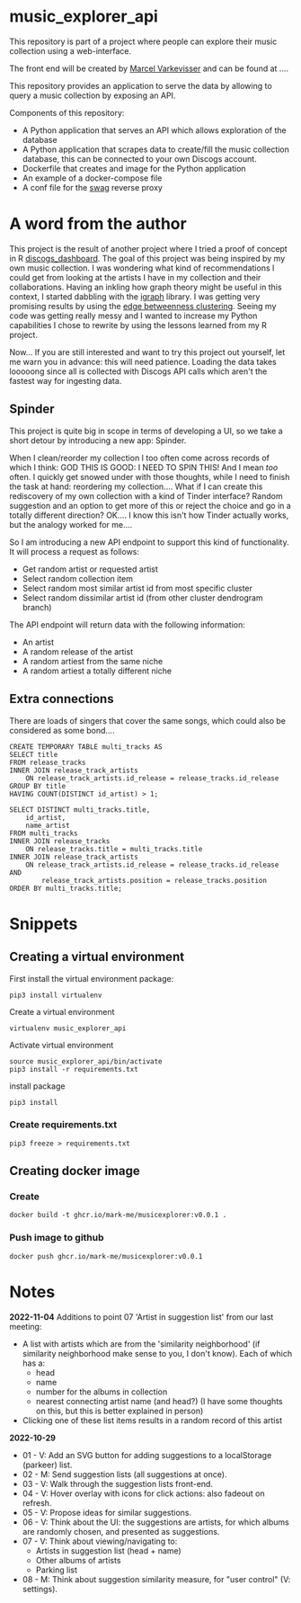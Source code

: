 # music_explorer_api

This repository is part of a project where people can explore their music collection using a web-interface.

The front end will be created by [Marcel Varkevisser](https://github.com/marcelvark) and can be found at ....

This repository provides an application to serve the data by allowing to query a music collection by exposing an API.

Components of this repository:
* A Python application that serves an API which allows exploration of the database
* A Python application that scrapes data to create/fill the music collection database, this can be connected to your own Discogs account.
* Dockerfile that creates and image for the Python application
* An example of a docker-compose file
* A conf file for the [swag](https://github.com/linuxserver/docker-swag) reverse proxy

# A word from the author

This project is the result of another project where I tried a proof of concept in R [discogs_dashboard](https://github.com/mark-me/discogs_dashboard). The goal of this project was being inspired by my own music collection. I was wondering what kind of recommendations I could get from looking at the artists I have in my collection and their collaborations. Having an inkling how graph theory might be useful in this context, I started dabbling with the [igraph](https://igraph.org/) library. I was getting very promising results by using the [edge betweenness clustering](https://igraph.org/r/html/latest/cluster_edge_betweenness.html). Seeing my code was getting really messy and I wanted to increase my Python capabilities I chose to rewrite by using the lessons learned from my R project.

Now... If you are still interested and want to try this project out yourself, let me warn you in advance: this will need patience. Loading the data takes looooong since all is collected with Discogs API calls which aren't the fastest way for ingesting data.

## Spinder

This project is quite big in scope in terms of developing a UI, so we take a short detour by introducing a new app: Spinder.

When I clean/reorder my collection I too often come across records of which I think: GOD THIS IS GOOD: I NEED TO SPIN THIS! And I mean _too_ often. I quickly get snowed under with those thoughts, while I need to finish the task at hand: reordering my collection.... What if I can create this rediscovery of my own collection with a kind of Tinder interface? Random suggestion and an option to get more of this or reject the choice and go in a totally different direction? OK.... I know this isn't how Tinder actually works, but the analogy worked for me....

So I am introducing a new API endpoint to support this kind of functionality. It will process a request as follows:
* Get random artist or requested artist
* Select random collection item
* Select random most similar artist id from most specific cluster
* Select random dissimilar artist id (from other cluster dendrogram branch)

The API endpoint will return data with the following information:
* An artist
* A random release of the artist
* A random artiest from the same niche
* A random artiest a totally different niche

## Extra connections

There are loads of singers that cover the same songs, which could also be considered as some bond....

```
CREATE TEMPORARY TABLE multi_tracks AS
SELECT title
FROM release_tracks
INNER JOIN release_track_artists
    ON release_track_artists.id_release = release_tracks.id_release
GROUP BY title
HAVING COUNT(DISTINCT id_artist) > 1;

SELECT DISTINCT multi_tracks.title,
    id_artist,
    name_artist
FROM multi_tracks
INNER JOIN release_tracks
    ON release_tracks.title = multi_tracks.title
INNER JOIN release_track_artists
    ON release_track_artists.id_release = release_tracks.id_release AND
        release_track_artists.position = release_tracks.position
ORDER BY multi_tracks.title;
```

# Snippets

## Creating a virtual environment

First install the virtual environment package:
```
pip3 install virtualenv
```
Create a virtual environment
```
virtualenv music_explorer_api
```

Activate virtual environment
```
source music_explorer_api/bin/activate
pip3 install -r requirements.txt
```

install package
```
pip3 install
```

### Create requirements.txt

```
pip3 freeze > requirements.txt
```

## Creating docker image

### Create

```
docker build -t ghcr.io/mark-me/musicexplorer:v0.0.1 .
```

### Push image to github

```
docker push ghcr.io/mark-me/musicexplorer:v0.0.1
```

# Notes
**2022-11-04**
Additions to point 07 'Artist in suggestion list' from our last meeting:
- A list with artists which are from the 'similarity neighborhood' (if similarity neighborhood make sense to you, I don't know). Each of which has a:
  - head
  - name
  - number for the albums in collection
  - nearest connecting artist name (and head?) (I have some thoughts on this, but this is better explained in person)
- Clicking one of these list items results in a random record of this artist

**2022-10-29**
- 01 - V: Add an SVG button for adding suggestions to a localStorage (parkeer) list.
- 02 - M: Send suggestion lists (all suggestions at once).
- 03 - V: Walk through the suggestion lists front-end.
- 04 - V: Hover overlay with icons for click actions: also fadeout on refresh.
- 05 - V: Propose ideas for similar suggestions.
- 06 - V: Think about the UI: the suggestions are artists, for which albums are randomly chosen, and presented as suggestions.
- 07 - V: Think about viewing/navigating to:
  - Artists in suggestion list (head + name)
  - Other albums of artists
  - Parking list
- 08 - M: Think about suggestion similarity measure, for "user control" (V: settings).
